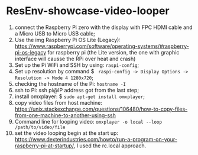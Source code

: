 # ResEnv-showcase-video-looper

1. connect the Raspberry Pi zero with the display with FPC HDMI cable and a Micro USB to Micro USB cable;
2. Use the img Raspberry Pi OS Lite (Legacy): https://www.raspberrypi.com/software/operating-systems/#raspberry-pi-os-legacy for raspberry pi (the Lite version, the one with graphic interface will causse the RPi over heat and crash)
3. Set up the Pi WiFi and SSH by using: ```raspi-config```;
4. Set up resolution by command $ ``` raspi-config -> Display Options -> Resolution -> Mode 4 1280x720```;
5. checking the hostname of the Pi: ``` hostname -I ```
6. ssh to Pi: ssh pi@IP address got from the last step;
7. install omxplayer: $ ``` sudo apt-get install omxplayer ```;
8. copy video files from host machine: https://unix.stackexchange.com/questions/106480/how-to-copy-files-from-one-machine-to-another-using-ssh
9. Command line for looping video: ```omxplayer -o local --loop /path/to/video/file```
10. set the video looping begin at the start up: https://www.dexterindustries.com/howto/run-a-program-on-your-raspberry-pi-at-startup/, I used the rc.local approach.
